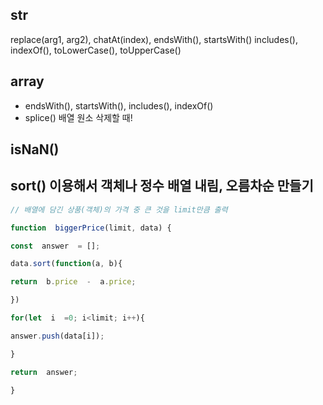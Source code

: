 ## str
replace(arg1, arg2), chatAt(index), endsWith(), startsWith() includes(), indexOf(), toLowerCase(), toUpperCase()

## array
* endsWith(), startsWith(), includes(),  indexOf()
* splice() 배열 원소 삭제할 때!

## isNaN()

## sort() 이용해서 객체나 정수 배열 내림, 오름차순 만들기
```javascript
// 배열에 담긴 상품(객체)의 가격 중 큰 것을 limit만큼 출력

function  biggerPrice(limit, data) {

const  answer  = [];

data.sort(function(a, b){

return  b.price  -  a.price;

})

for(let  i  =0; i<limit; i++){

answer.push(data[i]);

}

return  answer;

}
```
